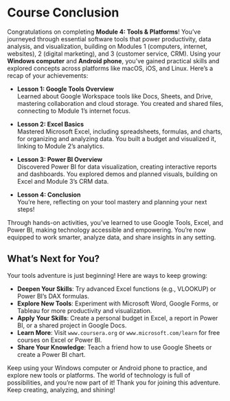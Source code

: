 
# Course Conclusion

Congratulations on completing **Module 4: Tools & Platforms**! You’ve journeyed through essential software tools that power productivity, data analysis, and visualization, building on Modules 1 (computers, internet, websites), 2 (digital marketing), and 3 (customer service, CRM). Using your **Windows computer** and **Android phone**, you’ve gained practical skills and explored concepts across platforms like macOS, iOS, and Linux. Here’s a recap of your achievements:

- **Lesson 1: Google Tools Overview**  
  Learned about Google Workspace tools like Docs, Sheets, and Drive, mastering collaboration and cloud storage. You created and shared files, connecting to Module 1’s internet focus.

- **Lesson 2: Excel Basics**  
  Mastered Microsoft Excel, including spreadsheets, formulas, and charts, for organizing and analyzing data. You built a budget and visualized it, linking to Module 2’s analytics.

- **Lesson 3: Power BI Overview**  
  Discovered Power BI for data visualization, creating interactive reports and dashboards. You explored demos and planned visuals, building on Excel and Module 3’s CRM data.

- **Lesson 4: Conclusion**  
  You’re here, reflecting on your tool mastery and planning your next steps!

Through hands-on activities, you’ve learned to use Google Tools, Excel, and Power BI, making technology accessible and empowering. You’re now equipped to work smarter, analyze data, and share insights in any setting.

## What’s Next for You?
Your tools adventure is just beginning! Here are ways to keep growing:
- **Deepen Your Skills**: Try advanced Excel functions (e.g., VLOOKUP) or Power BI’s DAX formulas.
- **Explore New Tools**: Experiment with Microsoft Word, Google Forms, or Tableau for more productivity and visualization.
- **Apply Your Skills**: Create a personal budget in Excel, a report in Power BI, or a shared project in Google Docs.
- **Learn More**: Visit `www.coursera.org` or `www.microsoft.com/learn` for free courses on Excel or Power BI.
- **Share Your Knowledge**: Teach a friend how to use Google Sheets or create a Power BI chart.

Keep using your Windows computer or Android phone to practice, and explore new tools or platforms. The world of technology is full of possibilities, and you’re now part of it! Thank you for joining this adventure. Keep creating, analyzing, and shining!
